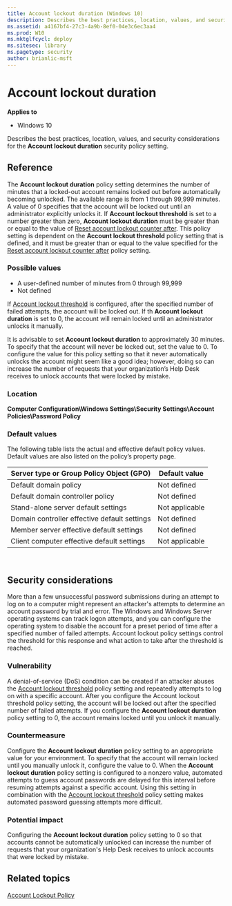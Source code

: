 ```yaml
---
title: Account lockout duration (Windows 10)
description: Describes the best practices, location, values, and security considerations for the Account lockout duration security policy setting.
ms.assetid: a4167bf4-27c3-4a9b-8ef0-04e3c6ec3aa4
ms.prod: W10
ms.mktglfcycl: deploy
ms.sitesec: library
ms.pagetype: security
author: brianlic-msft
---
```


# Account lockout duration

**Applies to**
-   Windows 10

Describes the best practices, location, values, and security considerations for the **Account lockout duration** security policy setting.

## Reference

The **Account lockout duration** policy setting determines the number of minutes that a locked-out account remains locked out before automatically becoming unlocked. The available range is from 1 through 99,999 minutes. A value of 0 specifies that the account will be locked out until an administrator explicitly unlocks it. If **Account lockout threshold** is set to a number greater than zero, **Account lockout duration** must be greater than or equal to the value of [Reset account lockout counter after](reset-account-lockout-counter-after.md).
This policy setting is dependent on the **Account lockout threshold** policy setting that is defined, and it must be greater than or equal to the value specified for the [Reset account lockout counter after](reset-account-lockout-counter-after.md) policy setting.

### Possible values

-   A user-defined number of minutes from 0 through 99,999
-   Not defined

If [Account lockout threshold](account-lockout-threshold.md) is configured, after the specified number of failed attempts, the account will be locked out. If th **Account lockout duration** is set to 0, the account will remain locked until an administrator unlocks it manually.

It is advisable to set **Account lockout duration** to approximately 30 minutes. To specify that the account will never be locked out, set the value to 0. To configure the value for this policy setting so that it never automatically unlocks the account might seem like a good idea; however, doing so can increase the number of requests that your organization’s Help Desk receives to unlock accounts that were locked by mistake.

### Location

**Computer Configuration\\Windows Settings\\Security Settings\\Account Policies\\Password Policy**

### Default values

The following table lists the actual and effective default policy values. Default values are also listed on the policy’s property page.

| Server type or Group Policy Object (GPO) | Default value |
| - | - |
| Default domain policy | Not defined |
| Default domain controller policy | Not defined |
| Stand-alone server default settings | Not applicable |
| Domain controller effective default settings | Not defined |
| Member server effective default settings | Not defined |
| Client computer effective default settings | Not applicable |
 
## Security considerations

More than a few unsuccessful password submissions during an attempt to log on to a computer might represent an attacker's attempts to determine an account password by trial and error. The Windows and Windows Server operating systems can track logon attempts, and you can configure the operating system to disable the account for a preset period of time after a specified number of failed attempts. Account lockout policy settings control the threshold for this response and what action to take after the threshold is reached.

### Vulnerability

A denial-of-service (DoS) condition can be created if an attacker abuses the [Account lockout threshold](account-lockout-threshold.md) policy setting and repeatedly attempts to log on with a specific account. After you configure the Account lockout threshold policy setting, the account will be locked out after the specified number of failed attempts. If you configure the **Account lockout duration** policy setting to 0, the account remains locked until you unlock it manually.

### Countermeasure

Configure the **Account lockout duration** policy setting to an appropriate value for your environment. To specify that the account will remain locked until you manually unlock it, configure the value to 0. When the **Account lockout duration** policy setting is configured to a nonzero value, automated attempts to guess account passwords are delayed for this interval before resuming attempts against a specific account. Using this setting in combination with the [Account lockout threshold](account-lockout-threshold.md) policy setting makes automated password guessing attempts more difficult.

### Potential impact

Configuring the **Account lockout duration** policy setting to 0 so that accounts cannot be automatically unlocked can increase the number of requests that your organization's Help Desk receives to unlock accounts that were locked by mistake.

## Related topics

[Account Lockout Policy](account-lockout-policy.md)
 
 
